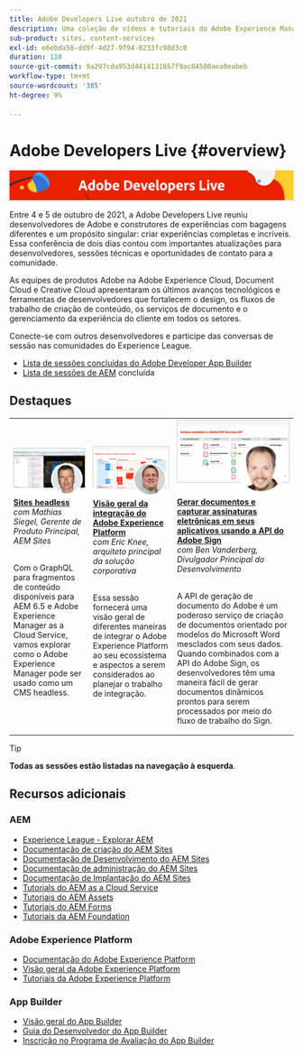 ```yaml
---
title: Adobe Developers Live outubro de 2021
description: Uma coleção de vídeos e tutoriais do Adobe Experience Manager Sites fornecidos como parte do evento do Adobe Developers Live.
sub-product: sites, content-services
exl-id: e6ebda58-dd9f-4d27-9f94-0233fc98d3c0
duration: 110
source-git-commit: 9a297cda953d4414131657f9ac84580aea0eabeb
workflow-type: tm+mt
source-wordcount: '385'
ht-degree: 9%

---
```


# Adobe Developers Live {#overview}

<img alt="Adobe Developers Live" src="/help/adobe-developers-live/assets/adl.png" />

Entre 4 e 5 de outubro de 2021, a Adobe Developers Live reuniu desenvolvedores de Adobe e construtores de experiências com bagagens diferentes e um propósito singular: criar experiências completas e incríveis. Essa conferência de dois dias contou com importantes atualizações para desenvolvedores, sessões técnicas e oportunidades de contato para a comunidade.

As equipes de produtos Adobe na Adobe Experience Cloud, Document Cloud e Creative Cloud apresentaram os últimos avanços tecnológicos e ferramentas de desenvolvedores que fortalecem o design, os fluxos de trabalho de criação de conteúdo, os serviços de documento e o gerenciamento da experiência do cliente em todos os setores.

Conecte-se com outros desenvolvedores e participe das conversas de sessão nas comunidades do Experience League.
* [Lista de sessões concluídas do Adobe Developer App Builder](https://experienceleaguecommunities.adobe.com/t5/project-firefly-discussions/adobe-developers-live-october-2021-project-firefly-s-complete/td-p/425779)
* [Lista de sessões de AEM](https://experienceleaguecommunities.adobe.com/t5/adobe-experience-manager/adobe-developers-live-october-2021-complete-session-list/m-p/423041?profile.language=pt#M120517) concluída

## Destaques

<table>
  <tr>
   <td>
      <a href="headless.md">
      <img alt="Sites headless" src="/help/adobe-developers-live/assets/mathias.png"/>
      </a>
      <div>
         <a href="headless.md"><strong>Sites headless</strong></a>         
         <br/><em>com Mathias Siegel, Gerente de Produto Principal, AEM Sites</em>
      </div>
      <p>
        <br/>
         Com o GraphQL para fragmentos de conteúdo disponíveis para AEM 6.5 e Adobe Experience Manager as a Cloud Service, vamos explorar como o Adobe Experience Manager pode ser usado como um CMS headless.
      </p>
     </td>   
     <td>
      <a href="aep-integration.md">
      <img alt="Visão geral da integração do Adobe Experience Platform" src="/help/adobe-developers-live/assets/eric.png"/>
      </a>
      <div>
         <a href="aep-integration.md"><strong>Visão geral da integração do Adobe Experience Platform</strong></a>
         <br/><em>com Eric Knee, arquiteto principal da solução corporativa</em>
      </div>
      <p>
        <br/>
         Essa sessão fornecerá uma visão geral de diferentes maneiras de integrar o Adobe Experience Platform ao seu ecossistema e aspectos a serem considerados ao planejar o trabalho de integração.
      </p>
   </td>
   </td>
     <td>
      <a href="pdf-services-api.md">
      <img alt="Gerar documentos e capturar assinaturas eletrônicas em seus aplicativos usando a API do Adobe Sign" src="/help/adobe-developers-live/assets/ben.png"/>
      </a>
      <div>
         <a href="pdf-services-api.md"><strong>Gerar documentos e capturar assinaturas eletrônicas em seus aplicativos usando a API do Adobe Sign</strong></a>
         <br/><em>com Ben Vanderberg, Divulgador Principal do Desenvolvimento</em>
      </div>
      <p>
        <br/>
         A API de geração de documento do Adobe é um poderoso serviço de criação de documentos orientado por modelos do Microsoft Word mesclados com seus dados. Quando combinados com a API do Adobe Sign, os desenvolvedores têm uma maneira fácil de gerar documentos dinâmicos prontos para serem processados por meio do fluxo de trabalho do Sign.
      </p>
   </td> 
  </tr>
</table>

>[!TIP]
>
>**Todas as sessões estão listadas na navegação à esquerda**.

## Recursos adicionais

### AEM

* [Experience League - Explorar AEM](https://experienceleague.adobe.com/#recommended/solutions/experience-manager)
* [Documentação de criação do AEM Sites](https://experienceleague.adobe.com/docs/experience-manager-65/authoring/home.html)
* [Documentação de Desenvolvimento do AEM Sites](https://experienceleague.adobe.com/docs/experience-manager-65/developing/home.html)
* [Documentação de administração do AEM Sites](https://experienceleague.adobe.com/docs/experience-manager-65/administering/home.html)
* [Documentação de Implantação do AEM Sites](https://experienceleague.adobe.com/docs/experience-manager-65/deploying/home.html?lang=pt-BR)
* [Tutorials do AEM as a Cloud Service](https://experienceleague.adobe.com/docs/experience-manager-learn/cloud-service/overview.html?lang=pt-BR)
* [Tutoriais do AEM Assets](https://experienceleague.adobe.com/docs/experience-manager-learn/assets/overview.html?lang=pt-BR)
* [Tutoriais do AEM Forms](https://experienceleague.adobe.com/docs/experience-manager-learn/forms/overview.html)
* [Tutoriais da AEM Foundation](https://experienceleague.adobe.com/docs/experience-manager-learn/foundation/overview.html)

### Adobe Experience Platform

* [Documentação do Adobe Experience Platform](https://experienceleague.adobe.com/docs/experience-platform.html)
* [Visão geral da Adobe Experience Platform](https://experienceleague.adobe.com/docs/experience-platform/landing/home.html?lang=pt-BR)
* [Tutoriais da Adobe Experience Platform](https://experienceleague.adobe.com/docs/platform-learn/tutorials/overview.html?lang=pt-BR)

### App Builder

* [Visão geral do App Builder](https://adobe.ly/aem-appbuilder)
* [Guia do Desenvolvedor do App Builder](https://adobe.ly/appbuilder)
* [Inscrição no Programa de Avaliação do App Builder](https://adobe.ly/appbuilder-trial)
